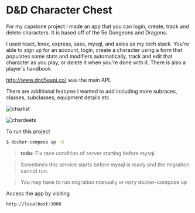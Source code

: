 # D&D Character Chest

For my capstone project I made an app that you can login, create, track and delete characters. It is based off of the 5e Dungeons and Dragons.

I used react, knex, express, sass, mysql, and axios as my tech stack.  You're able to sign up for an account, login, create a character using a form that populates some stats and modifiers automatically, track and edit that character as you play, or delete it when you're done with it.  There is also a player's handbook 

http://www.dnd5eapi.co/ was the main API.

There are additional features I wanted to add including more subraces, classes, subclasses, equipment details etc.

![charlist](https://user-images.githubusercontent.com/90243125/152275503-c408ced3-3545-4efb-b0a7-39414b757350.PNG)

![chardeets](https://user-images.githubusercontent.com/90243125/152275506-7043ace7-8a98-47d6-8562-960d9744af66.PNG)


To run this project 

```sh
$ docker-compose up -d
```

> **todo:**
Fix race condition of server starting before mysql.

> Sometimes this service starts before mysql is ready and the migration cannot run.

> You may have to run migration manually or retry docker-compose up

Access the app by visiting

```none
http://localhost:3000
```
